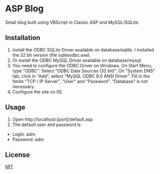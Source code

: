 # ASP Blog

Small blog built using VBScript in Classic ASP and MySQL/SQLite.

## Installation

1. Install the ODBC SQLite Driver available on database/sqlite. I installed the 32 bit version (file sqliteodbc.exe).
2. Or install the ODBC MySQL Driver available on database/mysql.
3. You need to configure the ODBC Driver on Windows. On Start Menu, type "ODBC". Select "ODBC Data Sources (32 bit)". On "System DNS" tab, click in "Add", select "MySQL ODBC 8.0 ANSI Driver". Fill in the fields "TCP / IP Server", "User" and "Password". "Database" is not necessary.
4. Configure the site on IIS.

## Usage

1. Open http://localhost:[port]/default.asp
2. The default user and password is:

- Login: adm
- Password: adm

## License

[MIT](https://choosealicense.com/licenses/mit/)
